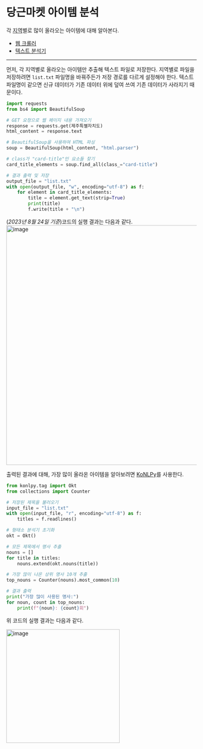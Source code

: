 # 당근마켓 아이템 분석

각 [지역](regions.py)별로 많이 올라오는 아이템에 대해 알아본다.

- [웹 크롤러](Korean_Carrot_saves.py)
- [텍스트 분석기](KoNLPy_researcher.py)
---
먼저, 각 지역별로 올라오는 아이템만 추출해 텍스트 파일로 저장한다. 지역별로 파일을 저장하려면 `list.txt` 파일명을 바꿔주든가 저장 경로를 다르게 설정해야 한다. 텍스트 파일명이 같으면 신규 데이터가 기존 데이터 위에 덮여 쓰여 기존 데이터가 사라지기 때문이다.
```Python
import requests
from bs4 import BeautifulSoup

# GET 요청으로 웹 페이지 내용 가져오기
response = requests.get(제주특별자치도)
html_content = response.text

# BeautifulSoup을 사용하여 HTML 파싱
soup = BeautifulSoup(html_content, "html.parser")

# class가 "card-title"인 요소들 찾기
card_title_elements = soup.find_all(class_="card-title")

# 결과 출력 및 저장
output_file = "list.txt"
with open(output_file, "w", encoding="utf-8") as f:
    for element in card_title_elements:
        title = element.get_text(strip=True)
        print(title)
        f.write(title + "\n")
```
(*2023년 8월 24일 기준*)코드의 실행 결과는 다음과 같다.
<img width="633" alt="image" src="https://github.com/CharmStrange/Project/assets/105769152/c5fbd7ad-302f-41de-b68f-ef810456b2c4">

출력된 결과에 대해, 가장 많이 올라온 아이템을 알아보려면 [KoNLPy](https://konlpy.org/ko/latest/index.html)를 사용한다.
```Python
from konlpy.tag import Okt
from collections import Counter

# 저장된 제목을 불러오기
input_file = "list.txt"
with open(input_file, "r", encoding="utf-8") as f:
    titles = f.readlines()

# 형태소 분석기 초기화
okt = Okt()

# 모든 제목에서 명사 추출
nouns = []
for title in titles:
    nouns.extend(okt.nouns(title))

# 가장 많이 나온 상위 명사 10개 추출
top_nouns = Counter(nouns).most_common(10)

# 결과 출력
print("가장 많이 사용된 명사:")
for noun, count in top_nouns:
    print(f"{noun}: {count}회")
```
위 코드의 실행 결과는 다음과 같다.

<img width="300" alt="image" src="https://github.com/CharmStrange/Project/assets/105769152/23446be6-eee7-45d3-803e-1b84244fa469">
